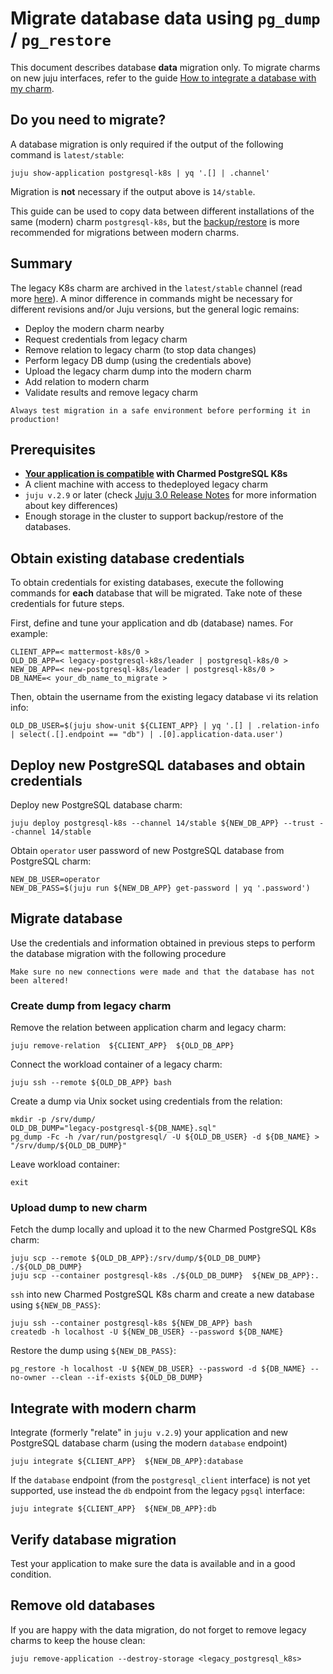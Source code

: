# Migrate database data using `pg_dump` / `pg_restore`

This document describes database **data** migration only. To migrate charms on new juju interfaces, refer to the guide [How to integrate a database with my charm](/how-to/development/integrate-with-your-charm). 

## Do you need to migrate?

A database migration is only required if the output of the following command is `latest/stable`:

```text
juju show-application postgresql-k8s | yq '.[] | .channel'
```
Migration is **not** necessary if the output above is `14/stable`.

This guide can be used to copy data between different installations of the same (modern) charm `postgresql-k8s`, but the [backup/restore](/how-to/development/migrate-data-via-backup-restore) is more recommended for migrations between modern charms.

## Summary

The legacy K8s charm are archived in the `latest/stable` channel (read more [here](/explanation/legacy-charm)).
A minor difference in commands might be necessary for different revisions and/or Juju versions, but the general logic remains:

* Deploy the modern charm nearby
* Request credentials from legacy charm
* Remove relation to legacy charm (to stop data changes)
* Perform legacy DB dump (using the credentials above)
* Upload the legacy charm dump into the modern charm
* Add relation to modern charm
* Validate results and remove legacy charm

```{caution}
Always test migration in a safe environment before performing it in production!
```

## Prerequisites

-  **[Your application is compatible](/explanation/legacy-charm) with Charmed PostgreSQL K8s** 
- A client machine with access to thedeployed legacy charm
- `juju v.2.9` or later  (check [Juju 3.0 Release Notes](https://juju.is/docs/juju/roadmap#juju-3-0-0---22-oct-2022) for more information about key differences)
- Enough storage in the cluster to support backup/restore of the databases.

## Obtain existing database credentials

To obtain credentials for existing databases, execute the following commands for **each** database that will be migrated. Take note of these credentials for future steps.

First, define and tune your application and db (database) names. For example:

```text
CLIENT_APP=< mattermost-k8s/0 >
OLD_DB_APP=< legacy-postgresql-k8s/leader | postgresql-k8s/0 >
NEW_DB_APP=< new-postgresql-k8s/leader | postgresql-k8s/0 >
DB_NAME=< your_db_name_to_migrate >
```

Then, obtain the username from the existing legacy database vi its relation info:

```text
OLD_DB_USER=$(juju show-unit ${CLIENT_APP} | yq '.[] | .relation-info | select(.[].endpoint == "db") | .[0].application-data.user')
```

## Deploy new PostgreSQL databases and obtain credentials

Deploy new PostgreSQL database charm:

```text
juju deploy postgresql-k8s --channel 14/stable ${NEW_DB_APP} --trust --channel 14/stable
```

Obtain `operator` user password of new PostgreSQL database from PostgreSQL charm:

```text
NEW_DB_USER=operator
NEW_DB_PASS=$(juju run ${NEW_DB_APP} get-password | yq '.password')
```

## Migrate database

Use the credentials and information obtained in previous steps to perform the database migration with the following procedure

```{caution}
Make sure no new connections were made and that the database has not been altered!
```

### Create dump from legacy charm

Remove the relation between application charm and legacy charm:

```text
juju remove-relation  ${CLIENT_APP}  ${OLD_DB_APP}
```

Connect the workload container of a legacy charm:

```text
juju ssh --remote ${OLD_DB_APP} bash
```

Create a dump via Unix socket using credentials from the relation:

```text
mkdir -p /srv/dump/
OLD_DB_DUMP="legacy-postgresql-${DB_NAME}.sql"
pg_dump -Fc -h /var/run/postgresql/ -U ${OLD_DB_USER} -d ${DB_NAME} > "/srv/dump/${OLD_DB_DUMP}"
```

Leave workload container:

```text
exit
```

### Upload dump to new charm

Fetch the dump locally and upload it to the new Charmed PostgreSQL K8s charm:

```text
juju scp --remote ${OLD_DB_APP}:/srv/dump/${OLD_DB_DUMP}  ./${OLD_DB_DUMP}
juju scp --container postgresql-k8s ./${OLD_DB_DUMP}  ${NEW_DB_APP}:.
```

`ssh` into new Charmed PostgreSQL K8s charm and create a new database using `${NEW_DB_PASS}`:

```text
juju ssh --container postgresql-k8s ${NEW_DB_APP} bash
createdb -h localhost -U ${NEW_DB_USER} --password ${DB_NAME}
```

Restore the dump using `${NEW_DB_PASS}`:

```text
pg_restore -h localhost -U ${NEW_DB_USER} --password -d ${DB_NAME} --no-owner --clean --if-exists ${OLD_DB_DUMP}
```

## Integrate with modern charm

Integrate (formerly "relate" in `juju v.2.9`) your application and new PostgreSQL database charm (using the modern `database` endpoint)

```text
juju integrate ${CLIENT_APP}  ${NEW_DB_APP}:database
```

If the `database` endpoint (from the `postgresql_client` interface) is not yet supported, use instead the `db` endpoint from the legacy `pgsql` interface:

```text
juju integrate ${CLIENT_APP}  ${NEW_DB_APP}:db
```

## Verify database migration

Test your application to make sure the data is available and in a good condition.

## Remove old databases

If you are happy with the data migration, do not forget to remove legacy charms to keep the house clean:

```text
juju remove-application --destroy-storage <legacy_postgresql_k8s>
```

